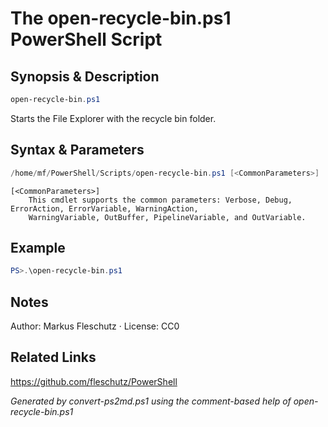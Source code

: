 # The open-recycle-bin.ps1 PowerShell Script

## Synopsis & Description
```powershell
open-recycle-bin.ps1
```

Starts the File Explorer with the recycle bin folder.

## Syntax & Parameters
```powershell
/home/mf/PowerShell/Scripts/open-recycle-bin.ps1 [<CommonParameters>]
```

```
[<CommonParameters>]
    This cmdlet supports the common parameters: Verbose, Debug, ErrorAction, ErrorVariable, WarningAction, 
    WarningVariable, OutBuffer, PipelineVariable, and OutVariable.
```

## Example
```powershell
PS>.\open-recycle-bin.ps1
```


## Notes
Author: Markus Fleschutz · License: CC0

## Related Links
https://github.com/fleschutz/PowerShell

*Generated by convert-ps2md.ps1 using the comment-based help of open-recycle-bin.ps1*
